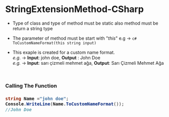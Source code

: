 # StringExtensionMethod-CSharp

- Type of class and type of method must be static also method must be return a string type
- The parameter of method must be start with "_this_" e.g -> ```c# ToCustomNameFormat(this string input)```

- This exaple is created for a custom name format.
   <br/>
   _e.g_. -> __Input__: john doe, __Output__ : John Doe
   <br/>
   _e.g._ -> __Input__: sarı çizmeli mehmet ağa, __Output__: Sarı Çizmeli Mehmet Ağa 

<br/>
<h3>Calling The Function <h3>
   
```c#
string Name ="john doe"; 
Console.WriteLine(Name.ToCustomNameFormat());
//John Doe
```

